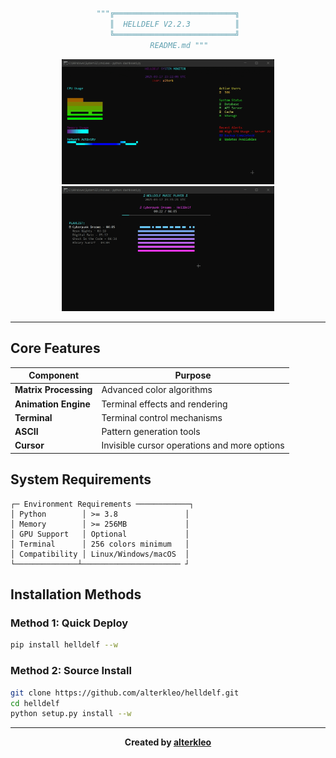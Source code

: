 <div align="center">

```python
"""╔═══════════════════════════╗
   ║  HELLDELF V2.2.3          ║
   ╚═══════════════════════════╝
     README.md """
```

<img src="./media/dashboard.gif" width="340px" alt="Dashboard Preview">
<img src="./media/music.gif" width="340px" alt="Music Visualization">

---

</div>

## Core Features

| Component | Purpose |
|-----------|---------|
| **Matrix Processing** | Advanced color algorithms |
| **Animation Engine** | Terminal effects and rendering |
| **Terminal** | Terminal control mechanisms |
| **ASCII** | Pattern generation tools |
| **Cursor** | Invisible cursor operations and more options |

## System Requirements

```console
┌─ Environment Requirements ────────────┐
│ Python        │ >= 3.8               │
│ Memory        │ >= 256MB             │
│ GPU Support   │ Optional             │
│ Terminal      │ 256 colors minimum   │
│ Compatibility │ Linux/Windows/macOS  │
└──────────────┴────────────────────── ┘
```

## Installation Methods

### Method 1: Quick Deploy
```bash
pip install helldelf --w
```

### Method 2: Source Install
```bash
git clone https://github.com/alterkleo/helldelf.git
cd helldelf
python setup.py install --w
```

---

<div align="center">

**Created by [alterkleo](https://github.com/alterkleo)**

</div>
